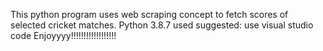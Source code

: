 This python program uses web scraping concept to fetch scores of selected cricket matches.
Python 3.8.7 used
suggested: use visual studio code
Enjoyyyy!!!!!!!!!!!!!!!!!!
